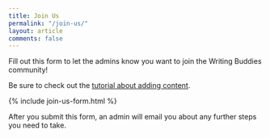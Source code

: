 ```yaml
---
title: Join Us
permalink: "/join-us/"
layout: article
comments: false
---
```

Fill out this form to let the admins know you want to join the Writing Buddies community!

Be sure to check out the [tutorial about adding content](/adding-content-to-wb).

{% include join-us-form.html %}

After you submit this form, an admin will email you about any further steps you need to take.

